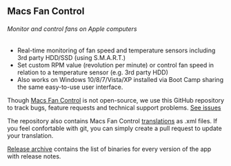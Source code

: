 ## Macs Fan Control
###### Monitor and control fans on Apple computers

- Real-time monitoring of fan speed and temperature sensors including 3rd party HDD/SSD (using S.M.A.R.T.)
- Set custom RPM value (revolution per minute) or control fan speed in relation to a temperature sensor (e.g. 3rd party HDD)
- Also works on Windows 10/8/7/Vista/XP installed via Boot Camp sharing the same easy-to-use user interface.

Though [Macs Fan Control](https://www.crystalidea.com/macs-fan-control) is not open-source, we use this GitHub repository to track bugs, feature requests and technical support problems. [See issues](https://github.com/crystalidea/macs-fan-control/issues)

The repository also contains Macs Fan Control [translations](/languages) as .xml files. If you feel confortable with git, you can simply create a pull request to update your translation.

[Release archive](https://github.com/crystalidea/macs-fan-control/releases) contains the list of binaries for every version of the app with release notes.
